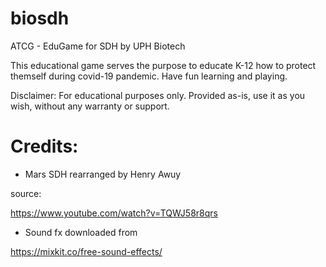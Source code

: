 # biosdh
ATCG - EduGame for SDH by UPH Biotech

This educational game serves the purpose to educate K-12 how to protect themself during covid-19 pandemic.
Have fun learning and playing.

Disclaimer:
For educational purposes only.
Provided as-is, use it as you wish, without any warranty or support.

# Credits:


- Mars SDH rearranged by Henry Awuy

source: 

https://www.youtube.com/watch?v=TQWJ58r8qrs


- Sound fx downloaded from 

https://mixkit.co/free-sound-effects/
